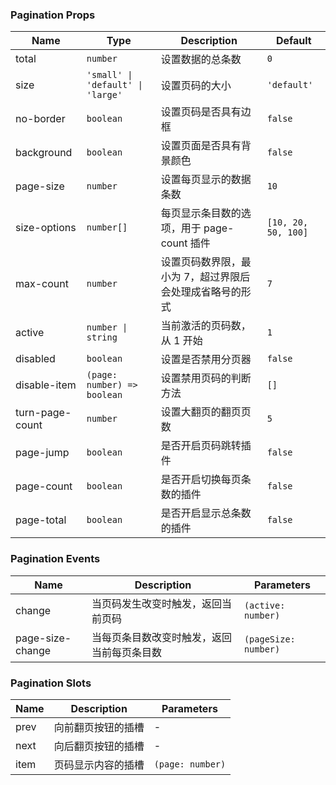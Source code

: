 ### Pagination Props

| Name            | Type             | Description                                                     | Default            |
| --------------- | ---------------- | -------------------------------------------------------- | ----------------- |
| total           | `number`           | 设置数据的总条数                                         | `0`                 |
| size            | `'small' \| 'default' \| 'large'`           | 设置页码的大小       | `'default'`         |
| no-border          | `boolean`          | 设置页码是否具有边框                                     | `false`              |
| background      | `boolean`          | 设置页面是否具有背景颜色                                 | `false`             |
| page-size       | `number`           | 设置每页显示的数据条数                                   | `10`                |
| size-options    | `number[]`            | 每页显示条目数的选项，用于 page-count 插件               | `[10, 20, 50, 100]` |
| max-count       | `number`           | 设置页码数界限，最小为 7，超过界限后会处理成省略号的形式 | `7`                 |
| active          | `number \| string` | 当前激活的页码数，从 1 开始                              | `1`                 |
| disabled        | `boolean`          | 设置是否禁用分页器                                       | `false`             |
| disable-item  | `(page: number) => boolean`            | 设置禁用页码的判断方法                                         | `[]`                |
| turn-page-count | `number`           | 设置大翻页的翻页页数                                     | `5`                 |
| page-jump       | `boolean`          | 是否开启页码跳转插件                                     | `false`             |
| page-count      | `boolean`          | 是否开启切换每页条数的插件                               | `false`             |
| page-total      | `boolean`          | 是否开启显示总条数的插件                                 | `false`             |

### Pagination Events

| Name                | Description                                       | Parameters     |
| ------------------- | ------------------------------------------ | -------- |
| change           | 当页码发生改变时触发，返回当前页码         | `(active: number)`   |
| page-size-change | 当每页条目数改变时触发，返回当前每页条目数 | `(pageSize: number)` |

### Pagination Slots

| Name | Description               | Parameters |
| ---- | ------------------ | --- |
| prev | 向前翻页按钮的插槽 | - |
| next | 向后翻页按钮的插槽 | - |
| item | 页码显示内容的插槽 | `(page: number)` |
